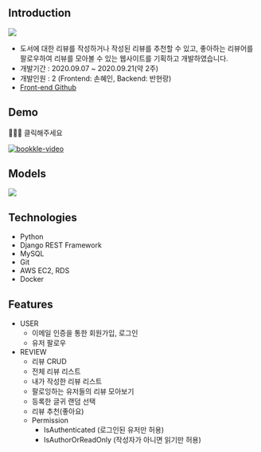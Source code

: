 ## Introduction
![](https://images.velog.io/images/langssi/post/bddeb890-64e7-4abf-bccd-787b5ddb4ff4/logo.0011.jpg)

* 도서에 대한 리뷰를 작성하거나 작성된 리뷰를 추천할 수 있고, 좋아하는 리뷰어를 팔로우하여 리뷰를 모아볼 수 있는 웹사이트를 기획하고 개발하였습니다.
* 개발기간 : 2020.09.07 ~ 2020.09.21(약 2주)
* 개발인원 : 2 (Frontend: 손혜인, Backend: 반현랑)
* [Front-end Github](https://github.com/hyenees/bookkle)

## Demo
💁🏻‍♀️ 클릭해주세요 

[![bookkle-video](https://images.velog.io/images/langssi/post/5eba2c73-155e-4112-8975-b7b7afa41b3f/%E1%84%89%E1%85%B3%E1%84%8F%E1%85%B3%E1%84%85%E1%85%B5%E1%86%AB%E1%84%89%E1%85%A3%E1%86%BA%202020-09-22%20%E1%84%8B%E1%85%A9%E1%84%92%E1%85%AE%209.36.44.png)](https://youtu.be/B2Zk-3WA3o0)
## Models
![](https://images.velog.io/images/langssi/post/7d23486b-ad5d-492d-b7cd-0fdf1d033b24/image.png)

## Technologies

* Python
* Django REST Framework
* MySQL
* Git
* AWS EC2, RDS
* Docker

## Features
- USER
  - 이메일 인증을 통한 회원가입, 로그인
  - 유저 팔로우
- REVIEW
  - 리뷰 CRUD
  - 전체 리뷰 리스트
  - 내가 작성한 리뷰 리스트
  - 팔로잉하는 유저들의 리뷰 모아보기
  - 등록한 글귀 랜덤 선택
  - 리뷰 추천(좋아요)
  - Permission
    - IsAuthenticated (로그인된 유저만 허용)
    - IsAuthorOrReadOnly (작성자가 아니면 읽기만 허용)
